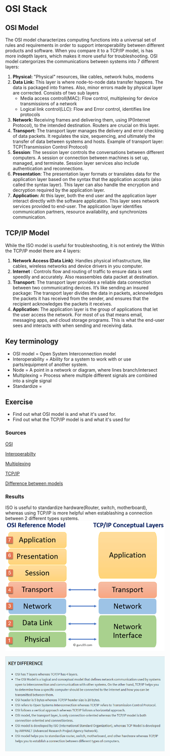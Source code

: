 # OSI Stack
## OSI Model
The OSI model characterizes computing functions into a universal set of rules and requirements in order to support interoperability between different products and software. When you compare it to a TCP/IP model, is has more indepth layers, which makes it more useful for troubleshooting. OSI model catergorizes the communications between systems into 7 different layers:
1. **Physical:** "Physical" resources, like cables, network hubs, modems
2. **Data Link:** This layer is where node-to-node data transfer happens. The data is packaged into frames. Also, minor errors made by physical layer are corrected. Consists of two sub layers
    - Media access controll(MAC): Flow control, multiplexing for device transmissions of a network
    - Logical link control(LLC): Flow and Error control, identifies line protocols
3. **Network:** Receiving frames and delivering them, using IP(Internet Protocol), to the intended destination. Routers are crucial on this layer.
4. **Transport:** The transport layer manages the delivery and error checking of data packets. It regulates the size, sequencing, and ultimately the transfer of data between systems and hosts. Example of transport layer: TCP(Transmission Control Protocol)
5. **Session**: The session layer controls the conversations between different computers. A session or connection between machines is set up, managed, and terminate. Session layer services also include authentication and reconnections.
6. **Presentation**: The presentation layer formats or translates data for the application layer based on the syntax that the application accepts (also called the syntax layer). This layer can also handle the encryption and decryption required by the application layer.
7. **Application:** At this layer, both the end user and the application layer interact directly with the software application. This layer sees network services provided to end-user. The application layer identifies communication partners, resource availability, and synchronizes communication.

## TCP/IP Model
While the ISO model is useful for troubleshooting, it is not entirely the Within the TCP/IP model there are 4 layers:
1. **Network Access (Data Link)**: Handles physical infrastructure, like cables, wireless networks and device drivers in you computer.
2. **Internet** : Controls flow and routing of traffic to ensure data is sent speedily and accurately. Also reassembles data packet at destination.
3. **Transport:** The transport layer provides a reliable data connection between two communicating devices. It’s like sending an insured package: The transport layer divides the data in packets, acknowledges the packets it has received from the sender, and ensures that the recipient acknowledges the packets it receives.
4. **Application:** The application layer is the group of applications that let the user access the network. For most of us that means email, messaging apps, and cloud storage programs. This is what the end-user sees and interacts with when sending and receiving data.

## Key terminology
- OSI model = Open System Interconnection model
- Interoperability = Ability for a system to work with or use parts/equipment of another system.
- Node = A point in a network or diagram, where lines branch/intersect
- Multiplexing = Process where multiple different signals are combined into a single signal
- Standardize = 

## Exercise
- Find out what OSI model is and what it's used for.
- Find out what the TCP/IP model is and what it's used for

### Sources
[OSI](https://www.forcepoint.com/cyber-edu/osi-model#:~:text=The%20OSI%20Model%20(Open%20Systems,between%20different%20products%20and%20software.))

[Interoperabilty](https://www.merriam-webster.com/dictionary/interoperability)

[Multiplexing](https://www.techtarget.com/searchnetworking/definition/multiplexing)

[TCP/IP](https://www.avg.com/en/signal/what-is-tcp-ip#:~:text=There%20are%20four%20layers%20of,when%20the%20data%20is%20received.)

[Difference between models](https://www.guru99.com/difference-tcp-ip-vs-osi-model.html#:~:text=OSI%20refers%20to%20Open%20Systems,both%20connection%2Doriented%20and%20connectionless.)

### Results
ISO is useful to standardize hardware(Router, switch, motherboard), whereas using TCP/IP is more helpful when establashing a connection between 2 different types systems.
![Layers of ISO vs TCP/IP](../00_includes/NTW-01/SS_Difference_Diagram.png "Layers of ISO vs TCP/IP")

![Key differences between ISO vs TCP/IP](../00_includes/NTW-01/SS_KeyDifference.png "Key differences between ISO vs TCP/IP")